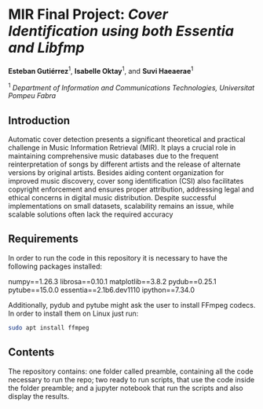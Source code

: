 # MIR Final Project: *Cover Identification using both Essentia and Libfmp*

**Esteban Gutiérrez**<sup>1</sup>, **Isabelle Oktay**<sup>1</sup>, and **Suvi Haeaerae**<sup>1</sup>

<sup>1</sup> *Department of Information and Communications Technologies, Universitat Pompeu Fabra* <br>

<div align="left">

## Introduction

Automatic cover detection presents a significant theoretical and practical challenge in Music
Information Retrieval (MIR). It plays a crucial role in maintaining comprehensive music
databases due to the frequent reinterpretation of songs by different artists and the release
of alternate versions by original artists. Besides aiding content organization for improved
music discovery, cover song identification (CSI) also facilitates copyright enforcement and
ensures proper attribution, addressing legal and ethical concerns in digital music distribution.
Despite successful implementations on small datasets, scalability remains an issue,
while scalable solutions often lack the required accuracy

## Requirements

In order to run the code in this repository it is necessary to have the following packages installed:

numpy==1.26.3
librosa==0.10.1
matplotlib==3.8.2
pydub==0.25.1
pytube==15.0.0
essentia==2.1b6.dev1110
ipython==7.34.0

Additionally, pydub and pytube might ask the user to install FFmpeg codecs. In order to install them on Linux just run:

```bash
sudo apt install ffmpeg
```


## Contents

The repository contains: one folder called preamble, containing all the code necessary to run the repo; 
two ready to run scripts, that use the code inside the folder preamble; and a jupyter notebook that run the scripts and also display the results.
